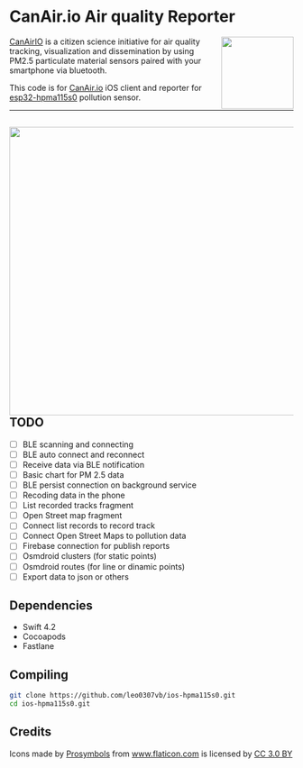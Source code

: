 # CanAir.io Air quality Reporter 


<a href="https://itunes.apple.com/us/app/" target="_blank"><img src="https://github.com/leo0307vb/ios-hpma115s0/blob/master/assets/appstore/appstoreicon.png" align="right" width="128" ></a>


[CanAirIO](http://canair.io) is a citizen science initiative for air quality tracking, visualization and dissemination by using PM2.5 particulate material sensors paired with your smartphone via bluetooth.

This code is for [CanAir.io](http://canair.io) iOS client and reporter for [esp32-hpma115s0](https://github.com/kike-canaries/esp32-hpma115s0) pollution sensor.


---
<a href="https://github.com/leo0307vb/ios-hpma115s0/blob/master/screenshots/main.jpg"><img src="https://github.com/leo0307vb/ios-hpma115s0/blob/master/screenshots/main.jpg" align="right" width="512" ></a>
---

## TODO

- [ ] BLE scanning and connecting 
- [ ] BLE auto connect and reconnect
- [ ] Receive data via BLE notification
- [ ] Basic chart for PM 2.5 data
- [ ] BLE persist connection on background service
- [ ] Recoding data in the phone
- [ ] List recorded tracks fragment
- [ ] Open Street map fragment
- [ ] Connect list records to record track
- [ ] Connect Open Street Maps to pollution data
- [ ] Firebase connection for publish reports
- [ ] Osmdroid clusters (for static points)
- [ ] Osmdroid routes (for line or dinamic points)
- [ ] Export data to json or others

## Dependencies

- Swift 4.2
- Cocoapods
- Fastlane

## Compiling

```bash
git clone https://github.com/leo0307vb/ios-hpma115s0.git
cd ios-hpma115s0.git
```

## Credits

<div>Icons made by <a href="https://www.flaticon.com/authors/prosymbols" title="Prosymbols">Prosymbols</a> from <a href="https://www.flaticon.com/" title="Flaticon">www.flaticon.com</a> is licensed by <a href="http://creativecommons.org/licenses/by/3.0/" title="Creative Commons BY 3.0" target="_blank">CC 3.0 BY</a></div>